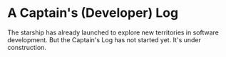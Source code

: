# A Captain's (Developer) Log

The starship has already launched to explore new territories in software development. But the Captain's Log has not started yet.
It's under construction.

